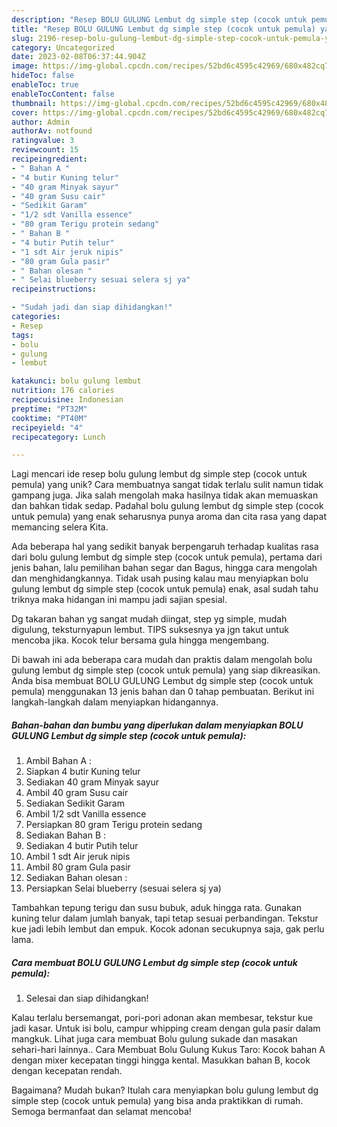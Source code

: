 ```yaml
---
description: "Resep BOLU GULUNG Lembut dg simple step (cocok untuk pemula) yang Lezat"
title: "Resep BOLU GULUNG Lembut dg simple step (cocok untuk pemula) yang Lezat"
slug: 2196-resep-bolu-gulung-lembut-dg-simple-step-cocok-untuk-pemula-yang-lezat
category: Uncategorized
date: 2023-02-08T06:37:44.904Z
image: https://img-global.cpcdn.com/recipes/52bd6c4595c42969/680x482cq70/bolu-gulung-lembut-dg-simple-step-cocok-untuk-pemula-foto-resep-utama.jpg
hideToc: false
enableToc: true
enableTocContent: false
thumbnail: https://img-global.cpcdn.com/recipes/52bd6c4595c42969/680x482cq70/bolu-gulung-lembut-dg-simple-step-cocok-untuk-pemula-foto-resep-utama.jpg
cover: https://img-global.cpcdn.com/recipes/52bd6c4595c42969/680x482cq70/bolu-gulung-lembut-dg-simple-step-cocok-untuk-pemula-foto-resep-utama.jpg
author: Admin
authorAv: notfound
ratingvalue: 3
reviewcount: 15
recipeingredient:
- " Bahan A "
- "4 butir Kuning telur"
- "40 gram Minyak sayur"
- "40 gram Susu cair"
- "Sedikit Garam"
- "1/2 sdt Vanilla essence"
- "80 gram Terigu protein sedang"
- " Bahan B "
- "4 butir Putih telur"
- "1 sdt Air jeruk nipis"
- "80 gram Gula pasir"
- " Bahan olesan "
- " Selai blueberry sesuai selera sj ya"
recipeinstructions:

- "Sudah jadi dan siap dihidangkan!"
categories:
- Resep
tags:
- bolu
- gulung
- lembut

katakunci: bolu gulung lembut 
nutrition: 176 calories
recipecuisine: Indonesian
preptime: "PT32M"
cooktime: "PT40M"
recipeyield: "4"
recipecategory: Lunch

---
```





Lagi mencari ide resep bolu gulung lembut dg simple step (cocok untuk pemula) yang unik? Cara membuatnya sangat tidak terlalu sulit namun tidak gampang juga. Jika salah mengolah maka hasilnya tidak akan memuaskan dan bahkan tidak sedap. Padahal bolu gulung lembut dg simple step (cocok untuk pemula) yang enak seharusnya punya aroma dan cita rasa yang dapat memancing selera Kita.





Ada beberapa hal yang sedikit banyak berpengaruh terhadap kualitas rasa dari bolu gulung lembut dg simple step (cocok untuk pemula), pertama dari jenis bahan, lalu pemilihan bahan segar dan Bagus, hingga cara mengolah dan menghidangkannya. Tidak usah pusing kalau mau menyiapkan bolu gulung lembut dg simple step (cocok untuk pemula) enak,      asal sudah tahu triknya maka hidangan ini mampu jadi sajian spesial.














Dg takaran bahan yg sangat mudah diingat, step yg simple, mudah digulung, teksturnyapun lembut. TIPS suksesnya ya jgn takut untuk mencoba jika. Kocok telur bersama gula hingga mengembang.






Di bawah ini ada beberapa cara mudah dan praktis dalam mengolah bolu gulung lembut dg simple step (cocok untuk pemula) yang siap dikreasikan. Anda bisa membuat BOLU GULUNG Lembut dg simple step (cocok untuk pemula) menggunakan 13 jenis bahan dan 0 tahap pembuatan. Berikut ini langkah-langkah dalam menyiapkan hidangannya.

<!--inarticleads1-->

##### Bahan-bahan dan bumbu yang diperlukan dalam menyiapkan BOLU GULUNG Lembut dg simple step (cocok untuk pemula):

1. Ambil  Bahan A :
1. Siapkan 4 butir Kuning telur
1. Sediakan 40 gram Minyak sayur
1. Ambil 40 gram Susu cair
1. Sediakan Sedikit Garam
1. Ambil 1/2 sdt Vanilla essence
1. Persiapkan 80 gram Terigu protein sedang
1. Sediakan  Bahan B :
1. Sediakan 4 butir Putih telur
1. Ambil 1 sdt Air jeruk nipis
1. Ambil 80 gram Gula pasir
1. Sediakan  Bahan olesan :
1. Persiapkan  Selai blueberry (sesuai selera sj ya)


Tambahkan tepung terigu dan susu bubuk, aduk hingga rata. Gunakan kuning telur dalam jumlah banyak, tapi tetap sesuai perbandingan. Tekstur kue jadi lebih lembut dan empuk. Kocok adonan secukupnya saja, gak perlu lama. 

<!--inarticleads2-->

##### Cara membuat BOLU GULUNG Lembut dg simple step (cocok untuk pemula):


1. Selesai dan siap dihidangkan!

Kalau terlalu bersemangat, pori-pori adonan akan membesar, tekstur kue jadi kasar. Untuk isi bolu, campur whipping cream dengan gula pasir dalam mangkuk. Lihat juga cara membuat Bolu gulung sukade dan masakan sehari-hari lainnya.. Cara Membuat Bolu Gulung Kukus Taro: Kocok bahan A dengan mixer kecepatan tinggi hingga kental. Masukkan bahan B, kocok dengan kecepatan rendah. 

Bagaimana? Mudah bukan? Itulah cara menyiapkan bolu gulung lembut dg simple step (cocok untuk pemula) yang bisa anda praktikkan di rumah. Semoga bermanfaat dan selamat mencoba!
